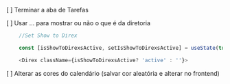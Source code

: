 [ ] Terminar a aba de Tarefas

[ ] Usar ... para mostrar ou não o que é da diretoria
``` js
    //Set Show to Direx

    const [isShowToDirexsActive, setIsShowToDirexsActive] = useState(true);

    <Direx className={isShowToDirexsActive? 'active' : ''}>
```
[ ] Alterar as cores do calendário (salvar cor aleatória e alterar no frontend)